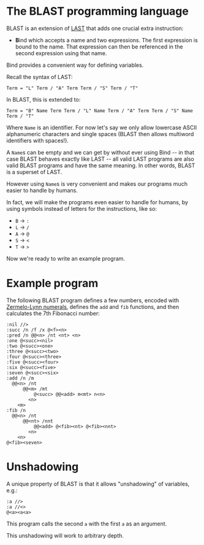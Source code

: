 # The BLAST programming language

BLAST is an extension of [LAST](https://xtao.org/blog/last-intro.html) that adds one crucial extra instruction:

* **B**ind which accepts a name and two expressions. The first expression is bound to the name. That expression can then be referenced in the second expression using that name.

Bind provides a convenient way for defining variables.

Recall the syntax of LAST:

```abnf
Term = "L" Term / "A" Term Term / "S" Term / "T"
```

In BLAST, this is extended to:

```abnf
Term = "B" Name Term Term / "L" Name Term / "A" Term Term / "S" Name Term / "T"
```

Where `Name` is an identifier. For now let's say we only allow lowercase ASCII alphanumeric characters and single spaces (BLAST then allows multiword identifiers with spaces!).

A `Name`s can be empty and we can get by without ever using Bind -- in that case BLAST behaves exactly like LAST -- all valid LAST programs are also valid BLAST programs and have the same meaning. In other words, BLAST is a superset of LAST.

However using `Name`s is very convenient and makes our programs much easier to handle by humans.

In fact, we will make the programs even easier to handle for humans, by using symbols instead of letters for the instructions, like so:

* `B` -> `:`
* `L` -> `/`
* `A` -> `@`
* `S` -> `<`
* `T` -> `>`

Now we're ready to write an example program.

# Example program

The following BLAST program defines a few numbers, encoded with [Zermelo-Lynn numerals](https://xtao.org/blog/lambda-numbers.html), defines the `add` and `fib` functions, and then calculates the 7th Fibonacci number:

```
:nil //>
:succ /n /f /x @<f><n>
:pred /n @@<n> /nt <nt> <n>
:one @<succ><nil>
:two @<succ><one>
:three @<succ><two>
:four @<succ><three>
:five @<succ><four>
:six @<succ><five>
:seven @<succ><six>
:add /n /m 
  @@<n> /nt
      @@<m> /mt
          @<succ> @@<add> m<mt> n<n>
        <n>
    <m>
:fib /n
  @@<n> /nt
      @@<nt> /nnt
          @@<add> @<fib><nt> @<fib><nnt>
        <n>
    <n>
@<fib><seven>
```

# Unshadowing

A unique property of BLAST is that it allows "unshadowing" of variables, e.g.:

```
:a //>
:a //<>
@<a><a<a>
```

This program calls the second `a` with the first `a` as an argument.

This unshadowing will work to arbitrary depth.